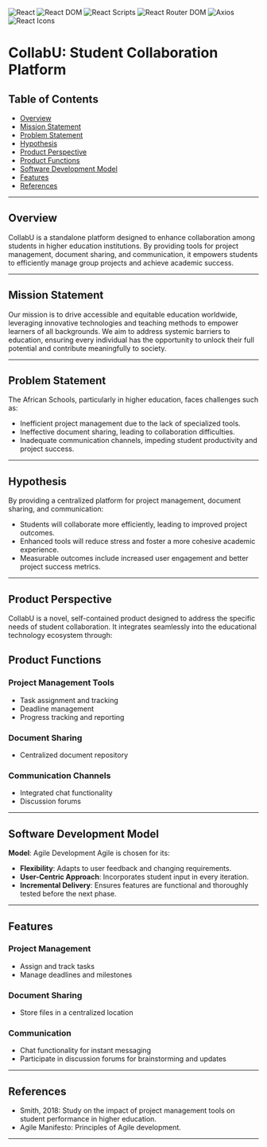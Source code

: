 ![React](https://img.shields.io/badge/React-18.3.1-red.svg) 
![React DOM](https://img.shields.io/badge/React%20DOM-18.3.1-brightgreen.svg) 
![React Scripts](https://img.shields.io/badge/React%20Scripts-5.0.1-blue.svg) 
![React Router DOM](https://img.shields.io/badge/React%20Router%20DOM-6.25.1-yellow.svg) 
![Axios](https://img.shields.io/badge/Axios-1.7.2-brown.svg) 
![React Icons](https://img.shields.io/badge/React%20Icons-5.2.1-pink.svg) 

# CollabU: Student Collaboration Platform

## Table of Contents
- [Overview](#overview)
- [Mission Statement](#mission-statement)
- [Problem Statement](#problem-statement)
- [Hypothesis](#hypothesis)
- [Product Perspective](#product-perspective)
- [Product Functions](#product-functions)
- [Software Development Model](#software-development-model)
- [Features](#features)
- [References](#references)

---

## Overview
CollabU is a standalone platform designed to enhance collaboration among students in higher education institutions. By providing tools for project management, document sharing, and communication, it empowers students to efficiently manage group projects and achieve academic success.

---

## Mission Statement
Our mission is to drive accessible and equitable education worldwide, leveraging innovative technologies and teaching methods to empower learners of all backgrounds. We aim to address systemic barriers to education, ensuring every individual has the opportunity to unlock their full potential and contribute meaningfully to society.

---

## Problem Statement
The African Schools, particularly in higher education, faces challenges such as:
- Inefficient project management due to the lack of specialized tools.
- Ineffective document sharing, leading to collaboration difficulties.
- Inadequate communication channels, impeding student productivity and project success.

---

## Hypothesis
By providing a centralized platform for project management, document sharing, and communication:
- Students will collaborate more efficiently, leading to improved project outcomes.
- Enhanced tools will reduce stress and foster a more cohesive academic experience.
- Measurable outcomes include increased user engagement and better project success metrics.

---

## Product Perspective
CollabU is a novel, self-contained product designed to address the specific needs of student collaboration. It integrates seamlessly into the educational technology ecosystem through:

## Product Functions
### Project Management Tools
- Task assignment and tracking
- Deadline management
- Progress tracking and reporting

### Document Sharing
- Centralized document repository

### Communication Channels
- Integrated chat functionality
- Discussion forums

---

## Software Development Model
**Model**: Agile Development Agile is chosen for its:
- **Flexibility**: Adapts to user feedback and changing requirements.
- **User-Centric Approach**: Incorporates student input in every iteration.
- **Incremental Delivery**: Ensures features are functional and thoroughly tested before the next phase.

---

## Features
### Project Management
- Assign and track tasks
- Manage deadlines and milestones

### Document Sharing
- Store files in a centralized location

### Communication
- Chat functionality for instant messaging
- Participate in discussion forums for brainstorming and updates

---

## References
- Smith, 2018: Study on the impact of project management tools on student performance in higher education.
- Agile Manifesto: Principles of Agile development.
---